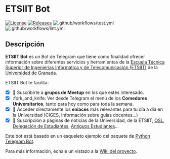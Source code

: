 # ETSIIT Bot

[![License](https://img.shields.io/badge/license-MIT-blue.svg)](./License)
[![Releases](https://img.shields.io/github/v/release/jorgechp/etsiit_bot)](https://github.com/jorgechp/etsiit_bot/releases)
![.github/workflows/test.yml](https://github.com/jorgechp/etsiit_bot/workflows/.github/workflows/test.yml/badge.svg?branch=master)
![.github/workflows/lint.yml](https://github.com/jorgechp/etsiit_bot/workflows/.github/workflows/lint.yml/badge.svg?branch=master)

## Descripción

**ETSIIT Bot** es un Bot de Telegram que tiene como finalidad ofrecer
información sobre diferentes servicios y herramientas de la [Escuela Técnica
Superior de Ingenierías Informática y de Telecomunicación
(ETSIIT)](https://etsiit.ugr.es/) de la
[Universidad de Granada](https://www.ugr.es/).

ETSIIT Bot te facilita:

- [x] :bus: Suscribirte a **grupos de Meetup** en los que estés interesado.
- [x] :fork\_and\_knife: Ver desde Telegram el menú de los **Comedores
  Universitarios**, tanto para hoy como para toda la semana.
- [x] :link: Acceder directamente los **enlaces** más relevantes para tu día a
  día en la Universidad (CIGES, Información sobre guías docentes...)
- [x] :newspaper: Suscripción a páginas de noticias de la Universidad, de la
  ETSIIT, [OSL](https://osl.ugr.es/),
  [Delegación de Estudiantes](https://deiit.ugr.es/),
  [Antiguos Estudiantes](https://aesit.es/)...

Este bot está basado en un esqueleto ejemplo del paquete de [Python Telegram
Bot](https://github.com/python-telegram-bot/python-telegram-bot).

Para más información, échale un vistazo a la [Wiki del
proyecto](https://github.com/jorgechp/etsiit_bot/wiki).

